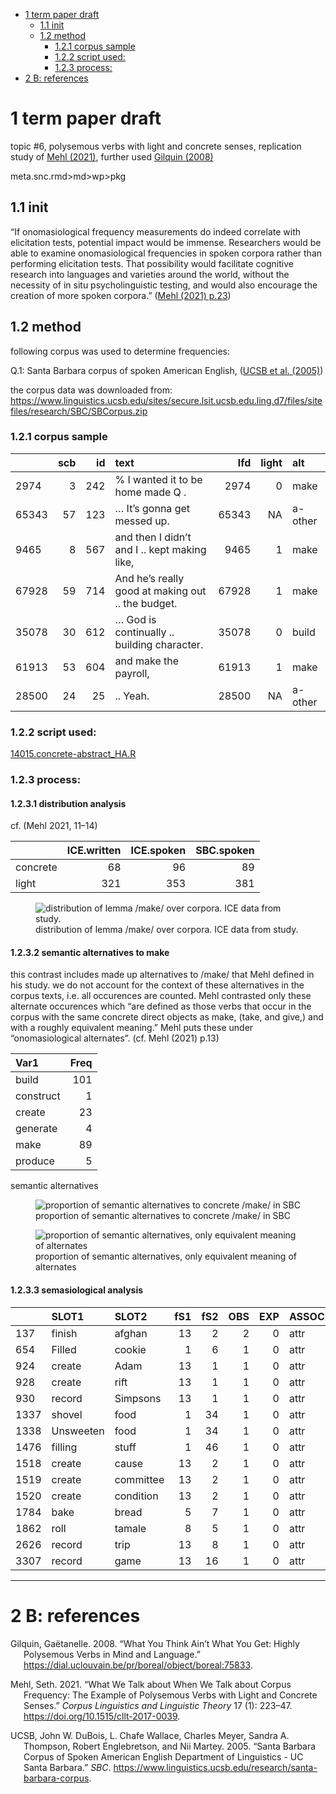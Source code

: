 -   [1 term paper draft](#term-paper-draft)
    -   [1.1 init](#init)
    -   [1.2 method](#method)
        -   [1.2.1 corpus sample](#corpus-sample)
        -   [1.2.2 script used:](#script-used)
        -   [1.2.3 process:](#process)
-   [2 B: references](#b-references)

# 1 term paper draft 

topic \#6, polysemous verbs with light and concrete senses, replication study of [Mehl (2021)](https://doi.org/10.1515/cllt-2017-0039), further used [Gilquin (2008)](https://dial.uclouvain.be/pr/boreal/object/boreal:75833)

meta.snc.rmd&gt;md&gt;wp&gt;pkg

## 1.1 init 

“If onomasiological frequency measurements do indeed correlate with elicitation tests, potential impact would be immense. Researchers would be able to examine onomasiological frequencies in spoken corpora rather than performing elicitation tests. That possibility would facilitate cognitive research into languages and varieties around the world, without the necessity of in situ psycholinguistic testing, and would also encourage the creation of more spoken corpora.” ([Mehl (2021) p.23](https://doi.org/10.1515/cllt-2017-0039))

## 1.2 method 

following corpus was used to determine frequencies:

Q.1: Santa Barbara corpus of spoken American English, ([UCSB et al. (2005)](https://www.linguistics.ucsb.edu/research/santa-barbara-corpus))

the corpus data was downloaded from: <https://www.linguistics.ucsb.edu/sites/secure.lsit.ucsb.edu.ling.d7/files/sitefiles/research/SBC/SBCorpus.zip>

### 1.2.1 corpus sample 

|       | scb |  id | text                                              |   lfd | light | alt     |
|:-----|----:|----:|:---------------------------------------|-----:|-----:|:-------|
| 2974  |   3 | 242 | % I wanted it to be home made Q .                 |  2974 |     0 | make    |
| 65343 |  57 | 123 | … It’s gonna get messed up.                       | 65343 |    NA | a-other |
| 9465  |   8 | 567 | and then I didn’t and I .. kept making like,      |  9465 |     1 | make    |
| 67928 |  59 | 714 | And he’s really good at making out .. the budget. | 67928 |     1 | make    |
| 35078 |  30 | 612 | … God is continually .. building character.       | 35078 |     0 | build   |
| 61913 |  53 | 604 | and make the payroll,                             | 61913 |     1 | make    |
| 28500 |  24 |  25 | .. Yeah.                                          | 28500 |    NA | a-other |

### 1.2.2 script used: 

[14015.concrete-abstract_HA.R](14015.concrete-abstract_HA.R)

### 1.2.3 process: 

#### 1.2.3.1 distribution analysis 

cf. (Mehl 2021, 11–14)

|          | ICE.written | ICE.spoken | SBC.spoken |
|:---------|------------:|-----------:|-----------:|
| concrete |          68 |         96 |         89 |
| light    |         321 |        353 |        381 |

<figure>
<img src="https://ada-sub.dh-index.org/blog/wp-content/uploads/fig-01-dist-1.png" alt="distribution of lemma /make/ over corpora. ICE data from study." />
<figcaption aria-hidden="true">distribution of lemma /make/ over corpora. ICE data from study.</figcaption>
</figure>

#### 1.2.3.2 semantic alternatives to make 

this contrast includes made up alternatives to /make/ that Mehl defined in his study. we do not account for the context of these alternatives in the corpus texts, i.e. all occurences are counted. Mehl contrasted only these alternate occurences which “are defined as those verbs that occur in the corpus with the same concrete direct objects as make, (take, and give,) and with a roughly equivalent meaning.” Mehl puts these under “onomasiological alternates”. (cf. Mehl (2021) p.13)

| Var1      | Freq |
|:----------|-----:|
| build     |  101 |
| construct |    1 |
| create    |   23 |
| generate  |    4 |
| make      |   89 |
| produce   |    5 |

semantic alternatives

<figure>
<img src="https://ada-sub.dh-index.org/blog/wp-content/uploads/fig-02-alt-1.png" alt="proportion of semantic alternatives to concrete /make/ in SBC" />
<figcaption aria-hidden="true">proportion of semantic alternatives to concrete /make/ in SBC</figcaption>
</figure>

<figure>
<img src="https://ada-sub.dh-index.org/blog/wp-content/uploads/fig-03-alt-1.png" alt="proportion of semantic alternatives, only equivalent meaning of alternates" />
<figcaption aria-hidden="true">proportion of semantic alternatives, only equivalent meaning of alternates</figcaption>
</figure>

#### 1.2.3.3 semasiological analysis 

|      | SLOT1     | SLOT2     | fS1 | fS2 | OBS | EXP | ASSOC | COLL.STR.LOGL | SIGNIF     |
|:-----|:---------|:---------|----:|----:|----:|----:|:------|-------------:|:-------|
| 137  | finish    | afghan    |  13 |   2 |   2 |   0 | attr  |      28.51461 | \*\*\*\*\* |
| 654  | Filled    | cookie    |   1 |   6 |   1 |   0 | attr  |      15.81813 | \*\*\*\*   |
| 924  | create    | Adam      |  13 |   1 |   1 |   0 | attr  |      14.17394 | \*\*\*     |
| 928  | create    | rift      |  13 |   1 |   1 |   0 | attr  |      14.17394 | \*\*\*     |
| 930  | record    | Simpsons  |  13 |   1 |   1 |   0 | attr  |      14.17394 | \*\*\*     |
| 1337 | shovel    | food      |   1 |  34 |   1 |   0 | attr  |      12.20185 | \*\*\*     |
| 1338 | Unsweeten | food      |   1 |  34 |   1 |   0 | attr  |      12.20185 | \*\*\*     |
| 1476 | filling   | stuff     |   1 |  46 |   1 |   0 | attr  |      11.58948 | \*\*\*     |
| 1518 | create    | cause     |  13 |   2 |   1 |   0 | attr  |      11.40296 | \*\*\*     |
| 1519 | create    | committee |  13 |   2 |   1 |   0 | attr  |      11.40296 | \*\*\*     |
| 1520 | create    | condition |  13 |   2 |   1 |   0 | attr  |      11.40296 | \*\*\*     |
| 1784 | bake      | bread     |   5 |   7 |   1 |   0 | attr  |      10.48243 | \*\*       |
| 1862 | roll      | tamale    |   8 |   5 |   1 |   0 | attr  |      10.19627 | \*\*       |
| 2626 | record    | trip      |  13 |   8 |   1 |   0 | attr  |       8.15687 | \*\*       |
| 3307 | record    | game      |  13 |  16 |   1 |   0 | attr  |       6.71671 | \*\*       |

------------------------------------------------------------------------

# 2 B: references 

<div id="refs" class="references csl-bib-body hanging-indent" markdown="1">

<div id="ref-gilquin_what_2008" class="csl-entry" markdown="1">

Gilquin, Gaëtanelle. 2008. “What You Think Ain’t What You Get: Highly Polysemous Verbs in Mind and Language.” <https://dial.uclouvain.be/pr/boreal/object/boreal:75833>.

</div>

<div id="ref-mehl_what_2021" class="csl-entry" markdown="1">

Mehl, Seth. 2021. “What We Talk about When We Talk about Corpus Frequency: The Example of Polysemous Verbs with Light and Concrete Senses.” *Corpus Linguistics and Linguistic Theory* 17 (1): 223–47. <https://doi.org/10.1515/cllt-2017-0039>.

</div>

<div id="ref-ucsb_santa_2005" class="csl-entry" markdown="1">

UCSB, John W. DuBois, L. Chafe Wallace, Charles Meyer, Sandra A. Thompson, Robert Englebretson, and Nii Martey. 2005. “Santa Barbara Corpus of Spoken American English Department of Linguistics - UC Santa Barbara.” *SBC*. <https://www.linguistics.ucsb.edu/research/santa-barbara-corpus>.

</div>

</div>
